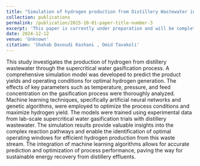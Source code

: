 ```yaml
---
title: "Simulation of hydrogen production from Distillery Wastewater in supercritical water process and optimization by machine learning. ( in preparation)"
collection: publications
permalink: /publication/2015-10-01-paper-title-number-3
excerpt: 'This paper is currently under preparation and will be completed soon. Once finished, it will be submitted to a journal for publication.'
date: 2024-12-12
venue: 'Unknown'
citation: 'Shahab Davoudi Kashani , Omid Tavakoli'
---
```




This study investigates the production of hydrogen from distillery wastewater through the supercritical water gasification process. A comprehensive simulation model was developed to predict the product yields and operating conditions for optimal hydrogen generation. The effects of key parameters such as temperature, pressure, and feed concentration on the gasification process were thoroughly analyzed. Machine learning techniques, specifically artificial neural networks and genetic algorithms, were employed to optimize the process conditions and maximize hydrogen yield. The models were trained using experimental data from lab-scale supercritical water gasification trials with distillery wastewater. The simulation results provide valuable insights into the complex reaction pathways and enable the identification of optimal operating windows for efficient hydrogen production from this waste stream. The integration of machine learning algorithms allows for accurate prediction and optimization of process performance, paving the way for sustainable energy recovery from distillery effluents.

